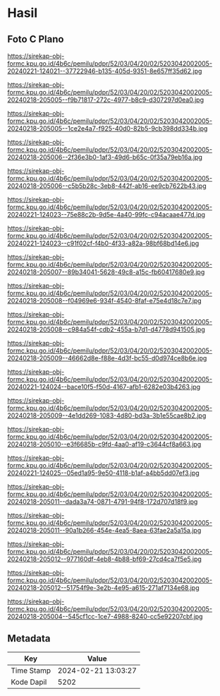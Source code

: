 # Hasil

## Foto C Plano

https://sirekap-obj-formc.kpu.go.id/4b6c/pemilu/pdpr/52/03/04/20/02/5203042002005-20240221-124021--37722946-b135-405d-9351-8e657ff35d62.jpg

https://sirekap-obj-formc.kpu.go.id/4b6c/pemilu/pdpr/52/03/04/20/02/5203042002005-20240218-205005--f9b71817-272c-4977-b8c9-d307297d0ea0.jpg

https://sirekap-obj-formc.kpu.go.id/4b6c/pemilu/pdpr/52/03/04/20/02/5203042002005-20240218-205005--1ce2e4a7-f925-40d0-82b5-9cb398dd334b.jpg

https://sirekap-obj-formc.kpu.go.id/4b6c/pemilu/pdpr/52/03/04/20/02/5203042002005-20240218-205006--2f36e3b0-1af3-49d6-b65c-0f35a79eb16a.jpg

https://sirekap-obj-formc.kpu.go.id/4b6c/pemilu/pdpr/52/03/04/20/02/5203042002005-20240218-205006--c5b5b28c-3eb8-442f-ab16-ee9cb7622b43.jpg

https://sirekap-obj-formc.kpu.go.id/4b6c/pemilu/pdpr/52/03/04/20/02/5203042002005-20240221-124023--75e88c2b-9d5e-4a40-99fc-c94acaae477d.jpg

https://sirekap-obj-formc.kpu.go.id/4b6c/pemilu/pdpr/52/03/04/20/02/5203042002005-20240221-124023--c91f02cf-f4b0-4f33-a82a-98bf68bd14e6.jpg

https://sirekap-obj-formc.kpu.go.id/4b6c/pemilu/pdpr/52/03/04/20/02/5203042002005-20240218-205007--89b34041-5628-49c8-a15c-fb60417680e9.jpg

https://sirekap-obj-formc.kpu.go.id/4b6c/pemilu/pdpr/52/03/04/20/02/5203042002005-20240218-205008--f04969e6-934f-4540-8faf-e75e4d18c7e7.jpg

https://sirekap-obj-formc.kpu.go.id/4b6c/pemilu/pdpr/52/03/04/20/02/5203042002005-20240218-205008--c984a54f-cdb2-455a-b7d1-d4778d941505.jpg

https://sirekap-obj-formc.kpu.go.id/4b6c/pemilu/pdpr/52/03/04/20/02/5203042002005-20240218-205009--46662d8e-f88e-4d3f-bc55-d0d974ce8b6e.jpg

https://sirekap-obj-formc.kpu.go.id/4b6c/pemilu/pdpr/52/03/04/20/02/5203042002005-20240221-124024--bace10f5-f50d-4167-afb1-6282e03b4263.jpg

https://sirekap-obj-formc.kpu.go.id/4b6c/pemilu/pdpr/52/03/04/20/02/5203042002005-20240218-205009--4e1dd269-1083-4d80-bd3a-3b1e55cae8b2.jpg

https://sirekap-obj-formc.kpu.go.id/4b6c/pemilu/pdpr/52/03/04/20/02/5203042002005-20240218-205010--e3f6685b-c9fd-4aa0-af19-c3644cf8a663.jpg

https://sirekap-obj-formc.kpu.go.id/4b6c/pemilu/pdpr/52/03/04/20/02/5203042002005-20240221-124025--05ed1a95-9e50-4118-b1af-a4bb5dd07ef3.jpg

https://sirekap-obj-formc.kpu.go.id/4b6c/pemilu/pdpr/52/03/04/20/02/5203042002005-20240218-205011--dada3a74-0871-4791-94f8-172d707d18f9.jpg

https://sirekap-obj-formc.kpu.go.id/4b6c/pemilu/pdpr/52/03/04/20/02/5203042002005-20240218-205011--90a1b266-454e-4ea5-8aea-63fae2a5a15a.jpg

https://sirekap-obj-formc.kpu.go.id/4b6c/pemilu/pdpr/52/03/04/20/02/5203042002005-20240218-205012--977160df-4eb8-4b88-bf69-27cd4ca7f5e5.jpg

https://sirekap-obj-formc.kpu.go.id/4b6c/pemilu/pdpr/52/03/04/20/02/5203042002005-20240218-205012--51754f9e-3e2b-4e95-a615-271af7134e68.jpg

https://sirekap-obj-formc.kpu.go.id/4b6c/pemilu/pdpr/52/03/04/20/02/5203042002005-20240218-205004--545cf1cc-1ce7-4988-8240-cc5e92207cbf.jpg


## Metadata

| Key        | Value               |
| ---------- | ------------------- |
| Time Stamp | 2024-02-21 13:03:27 |
| Kode Dapil | 5202                |




